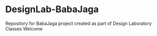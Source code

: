 # DesignLab-BabaJaga
Repository for BabaJaga project created as part of Design Laboratory Classes
Welcome